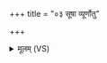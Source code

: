 +++
title = "०३ सूषा व्यूर्णोतु"

+++
<details><summary>मूलम् (VS)</summary>

सू॒षा व्यू॑र्णोतु॒ वि योनिं॑ हापयामसि। श्र॒थया॑ सूषणे॒ त्वमव॒ त्वं बि॑ष्कले सृज ॥
</details>
